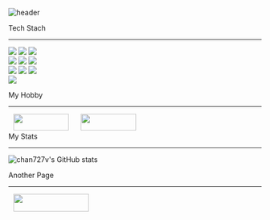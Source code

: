 
<!--
**chan727v/chan727v** is a ✨ _special_ ✨ repository because its `README.md` (this file) appears on your GitHub profile.

Here are some ideas to get you started:

- 🔭 I’m currently working on ...
- 🌱 I’m currently learning ...
- 👯 I’m looking to collaborate on ...
- 🤔 I’m looking for help with ...
- 💬 Ask me about ...
- 📫 How to reach me: ...
- 😄 Pronouns: ...
- ⚡ Fun fact: ...
-->

![header](https://capsule-render.vercel.app/api?type=waving&color=gradient&height=300&section=header&text=My%20_Flexibility&fontSize=90)


<div>
Tech Stach
</div>

<hr />

<img src="https://img.shields.io/badge/HTML-E34F26?style=flat-square&logo=HTML5&logoColor=white"/> <!--HTML-->
<img src="https://img.shields.io/badge/CSS-1572B6?style=flat-square&logo=CSS3&logoColor=white"/> <!--CSS-->
<img src="https://img.shields.io/badge/JavaScript-F7DF1E?style=flat-square&logo=JavaScript&logoColor=white"/> <!--JavaScript-->
<br />
<img src="https://img.shields.io/badge/Java-F36D00?style=flat-square&logo=Java&logoColor=white"/> <!--Java-->
<img src="https://img.shields.io/badge/Spring-6DB33F?style=flat-square&logo=Spring&logoColor=white"/> <!--Spring-->
<img src="https://img.shields.io/badge/PHP-777BB4?style=flat-square&logo=PHP&logoColor=white"/> <!--PHP-->
<br />
<img src="https://img.shields.io/badge/Oracle-F80000?style=flat-square&logo=Oracle&logoColor=white"/> <!--Oracle-->
<img src="https://img.shields.io/badge/MySQL-4479A1?style=flat-square&logo=MySQL&logoColor=white"/> <!--MySQL-->
<img src="https://img.shields.io/badge/Bitbucket-0052CC?style=flat-square&logo=Bitbucket&logoColor=white"/> <!--Bitbucket-->
<br />
<img src="https://img.shields.io/badge/Adobe Photoshop-31A8FF?style=flat-square&logo=Adobe Photoshop&logoColor=white"/> <!--Photoshop-->

<div>
My Hobby
</div>

<hr />
<a href="https://www.netflix.com/kr/">
<img src="https://img.shields.io/badge/Netflix-E50914?style=flat&logo=Netflix&logoColor=white" 
     style="height : auto; margin-left : 10px; margin-right : 10px; width:110px; height:33px;"/></a> <!--Netflix-->
     
<a href="https://www.youtube.com/">
<img src="https://img.shields.io/badge/YouTube-FF0000?style=flat&logo=YouTube&logoColor=white" 
     style="height : auto; margin-left : 10px; margin-right : 10px; width:110px; height:33px;"/></a> <!--YouTube-->


<div>
My Stats
</div>

<hr />

![chan727v's GitHub stats](https://github-readme-stats.vercel.app/api?username=chan727v&show_icons=true&theme=midnight-purple) <!--Stats-->

<div>
Another Page
</div>

<hr />

<a href="https://www.instagram.com/93_roman/">
    <img 
        src="http://img.shields.io/badge/-Instagram-E4405F?style=flat&logo=Instagram&link=https://www.instagram.com/93_roman/&logoColor=white" 
        style="height : auto; margin-left : 10px; margin-right : 10px; width:150px; height:35px;"/> <!--Instagram-->
</a>
